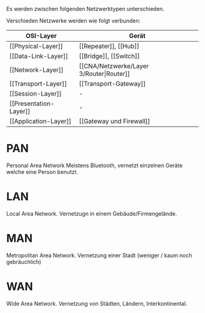Es werden zwischen folgenden Netzwerktypen unterschieden.

Verschieden Netzwerke werden wie folgt verbunden:

| OSI-Layer              | Gerät                                    |
| ---------------------- | ---------------------------------------- |
| [[Physical-Layer]]     | [[Repeater]], [[Hub]]                    |
| [[Data-Link-Layer]]    | [[Bridge]], [[Switch]]                   |
| [[Network-Layer]]      | [[CNA/Netzwerke/Layer 3/Router\|Router]] |
| [[Transport-Layer]]    | [[Transport-Gateway]]                    |
| [[Session-Layer]]      | -                                        |
| [[Presentation-Layer]] | -                                        |
| [[Application-Layer]]  | [[Gateway und Firewall]]                 |


# PAN
Personal Area Network
Meistens Bluetooth, vernetzt einzelnen Geräte welche eine Person benutzt.

# LAN 
Local Area Network.
Vernetzugn in einem Gebäude/Firmengelände.

# MAN
Metropolitan Area Network.
Vernetzung einer Stadt (weniger / kaum noch gebräuchlich)

# WAN
Wide Area Network.
Vernetzung von Städten, Ländern, Interkontinental.